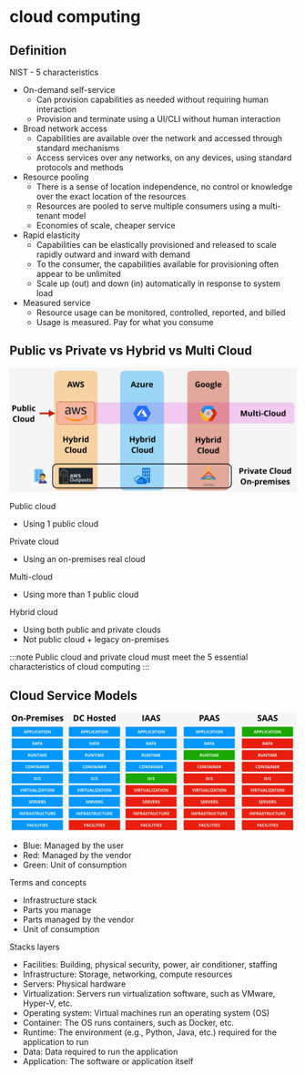 # cloud computing

## Definition

NIST - 5 characteristics

- On-demand self-service
  - Can provision capabilities as needed without requiring human interaction
  - Provision and terminate using a UI/CLI without human interaction
- Broad network access
  - Capabilities are available over the network and accessed through standard mechanisms
  - Access services over any networks, on any devices, using standard protocols and methods
- Resource pooling
  - There is a sense of location independence, no control or knowledge over the exact location of the resources
  - Resources are pooled to serve multiple consumers using a multi-tenant model
  - Economies of scale, cheaper service
- Rapid elasticity
  - Capabilities can be elastically provisioned and released to scale rapidly outward and inward with demand
  - To the consumer, the capabilities available for provisioning often appear to be unlimited
  - Scale up (out) and down (in) automatically in response to system load
- Measured service
  - Resource usage can be monitored, controlled, reported, and billed
  - Usage is measured. Pay for what you consume

## Public vs Private vs Hybrid vs Multi Cloud

![img](./img/1.png)

Public cloud

- Using 1 public cloud

Private cloud

- Using an on-premises real cloud

Multi-cloud

- Using more than 1 public cloud

Hybrid cloud

- Using both public and private clouds
- Not public cloud + legacy on-premises

:::note
Public cloud and private cloud must meet the 5 essential characteristics of cloud computing
:::

## Cloud Service Models

![img](./img/2.png)

- Blue: Managed by the user
- Red: Managed by the vendor
- Green: Unit of consumption

Terms and concepts

- Infrastructure stack
- Parts you manage
- Parts managed by the vendor
- Unit of consumption

Stacks layers

- Facilities: Building, physical security, power, air conditioner, staffing
- Infrastructure: Storage, networking, compute resources
- Servers: Physical hardware
- Virtualization: Servers run virtualization software, such as VMware, Hyper-V, etc.
- Operating system: Virtual machines run an operating system (OS)
- Container: The OS runs containers, such as Docker, etc.
- Runtime: The environment (e.g., Python, Java, etc.) required for the application to run
- Data: Data required to run the application
- Application: The software or application itself

